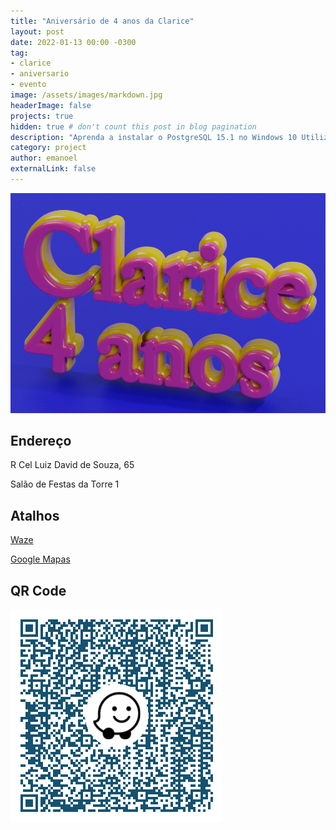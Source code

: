 ```yaml
---
title: "Aniversário de 4 anos da Clarice"
layout: post
date: 2022-01-13 00:00 -0300
tag: 
- clarice
- aniversario
- evento
image: /assets/images/markdown.jpg
headerImage: false
projects: true
hidden: true # don't count this post in blog pagination
description: "Aprenda a instalar o PostgreSQL 15.1 no Windows 10 Utilizando o Ansible"
category: project
author: emanoel
externalLink: false
---
```

![header](https://github.com/emanoelopes/emanoelopes.github.io/blob/master/assets/images/clarice4anos-small.png)

## Endereço

R Cel Luiz David de Souza, 65

Salão de Festas da Torre 1

## Atalhos

[Waze](https://www.waze.com/en/live-map/directions/br/ce/rua-coronel-luiz-david-de-souza?place=Ek5SLiBDZWwuIEx1aXogRGF2aWQgZGUgU291emEgLSBQcmVzLiBLZW5uZWR5LCBGb3J0YWxlemEgLSBDRSwgNjAzNTUtMzM3LCBCcmF6aWwiLiosChQKEglrj8tpiEnHBxEaVeOJA2Ri5BIUChIJQTaP4X9JxwcR0kjWiczWJ8Y)


[Google Mapas](https://goo.gl/maps/McqGCourFt5C8MqF6)

## QR Code

![qrcodewaze](https://raw.githubusercontent.com/emanoelopes/emanoelopes.github.io/master/assets/images/cel-luiz-david-souza-65.png)
